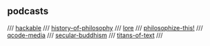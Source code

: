## podcasts

/// [hackable](https://hackablepodcast.com/)
/// [history-of-philosophy](https://historyofphilosophy.net)
/// [lore](https://www.lorepodcast.com/)
/// [philosophize-this!](https://philosophizethis.libsyn.com)
/// [qcode-media](https://www.qcodemedia.com)
/// [secular-buddhism](https://secularbuddhism.com/)
/// [titans-of-text](https://www.titansoftext.com/)
///

